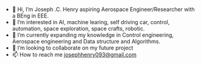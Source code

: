 - 👋 Hi, I’m Joseph .C. Henry aspiring Aerospace Engineer/Researcher with a BEng in EEE.
- 👀 I’m interested in AI, machine learing, self driving car, control, automation, space exploration, space crafts, robotic.
- 🌱 I’m currently expanding my knowledge in Control engineering, Aerospace engineering and Data structure and Algorithms.
- 💞️ I’m looking to collaborate on my future project
- 📫 How to reach me josephhenry093@gmail.com

<!---
Jose-henry/Jose-henry is a ✨ special ✨ repository because its `README.md` (this file) appears on your GitHub profile.
You can click the Preview link to take a look at your changes.
--->
